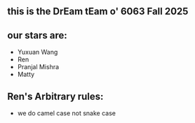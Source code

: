 ## this is the DrEam tEam o' 6063 Fall 2025
## our stars are: 
 - Yuxuan Wang
 - Ren
 - Pranjal Mishra
 - Matty

## Ren's Arbitrary rules:
- we do camel case not snake case